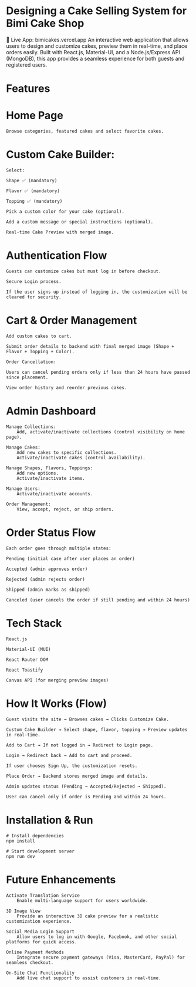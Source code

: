 # Designing a Cake Selling System for Bimi Cake Shop
🔗 Live App: bimicakes.vercel.app
An interactive web application that allows users to design and customize cakes, preview them in real-time, and place orders easily.
Built with React.js, Material-UI, and a Node.js/Express API (MongoDB), this app provides a seamless experience for both guests and registered users.

# Features
# Home Page
    Browse categories, featured cakes and select favorite cakes.

# Custom Cake Builder:
    Select:

    Shape ✅ (mandatory)

    Flavor ✅ (mandatory)

    Topping ✅ (mandatory)

    Pick a custom color for your cake (optional).

    Add a custom message or special instructions (optional).

    Real-time Cake Preview with merged image.

# Authentication Flow
    Guests can customize cakes but must log in before checkout.

    Secure Login process.

    If the user signs up instead of logging in, the customization will be cleared for security.

# Cart & Order Management
    Add custom cakes to cart.

    Submit order details to backend with final merged image (Shape + Flavor + Topping + Color).

    Order Cancellation:

    Users can cancel pending orders only if less than 24 hours have passed since placement.

    View order history and reorder previous cakes.

# Admin Dashboard
    Manage Collections:
        Add, activate/inactivate collections (control visibility on home page).

    Manage Cakes:
        Add new cakes to specific collections.
        Activate/inactivate cakes (control availability).

    Manage Shapes, Flavors, Toppings:
        Add new options.
        Activate/inactivate items.

    Manage Users:
        Activate/inactivate accounts.

    Order Management:
        View, accept, reject, or ship orders.

# Order Status Flow
    Each order goes through multiple states:

    Pending (initial case after user places an order)

    Accepted (admin approves order)

    Rejected (admin rejects order)

    Shipped (admin marks as shipped)

    Canceled (user cancels the order if still pending and within 24 hours)

# Tech Stack
    React.js

    Material-UI (MUI)

    React Router DOM

    React Toastify

    Canvas API (for merging preview images)


# How It Works (Flow)
    Guest visits the site → Browses cakes → Clicks Customize Cake.

    Custom Cake Builder → Select shape, flavor, topping → Preview updates in real-time.

    Add to Cart → If not logged in → Redirect to Login page.

    Login → Redirect back → Add to cart and proceed.

    If user chooses Sign Up, the customization resets.

    Place Order → Backend stores merged image and details.

    Admin updates status (Pending → Accepted/Rejected → Shipped).

    User can cancel only if order is Pending and within 24 hours.

# Installation & Run
    # Install dependencies
    npm install

    # Start development server
    npm run dev

# Future Enhancements
    Activate Translation Service
        Enable multi-language support for users worldwide.

    3D Image View
        Provide an interactive 3D cake preview for a realistic customization experience.

    Social Media Login Support
        Allow users to log in with Google, Facebook, and other social platforms for quick access.

    Online Payment Methods
        Integrate secure payment gateways (Visa, MasterCard, PayPal) for seamless checkout.

    On-Site Chat Functionality
        Add live chat support to assist customers in real-time.
